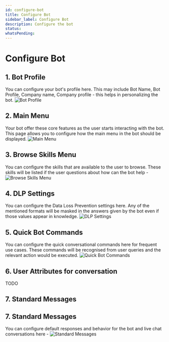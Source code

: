 ```yaml
---
id: configure-bot
title: Configure Bot
sidebar_label: Configure Bot
description: Configure the bot
status: 
whatsPending: 
---
```


# Configure Bot

## 1. Bot Profile
 
You can configure your bot's profile here. This may include Bot Name, Bot Profile, Company name, Company profile - this helps in personalizing the bot.
![Bot Profile](/img/administration/Bot_Profile.png)

## 2. Main Menu

Your bot offer these core features as the user starts interacting with the bot. This page allows you to configure how the main menu in the bot should be displayed.
![Main Menu](/img/getting-started/bot-menu.png)

## 3. Browse Skills Menu
You can configure the skills that are available to the user to browse. These skills will be listed if the user questions about how can the bot help -
![Browse Skills Menu](/img/getting-started/browse-skills.png)

## 4. DLP Settings
You can configure the Data Loss Prevention settings here. Any of the mentioned formats will be masked in the answers given by the bot even if those values appear in knowledge.
![DLP Settings](/img/getting-started/DLP.png)

## 5. Quick Bot Commands
You can configure the quick conversational commands here for frequent use cases. These commands will be recognised from user queries and the relevant action would be executed.
![Quick Bot Commands](/img/getting-started/commands.png)

## 6. User Attributes for conversation

TODO

## 7. Standard Messages
## 7. Standard Messages

You can configure default responses and behavior for the bot and live chat conversations here - 
![Standard Messages](/img/getting-started/bot-messages.png)





